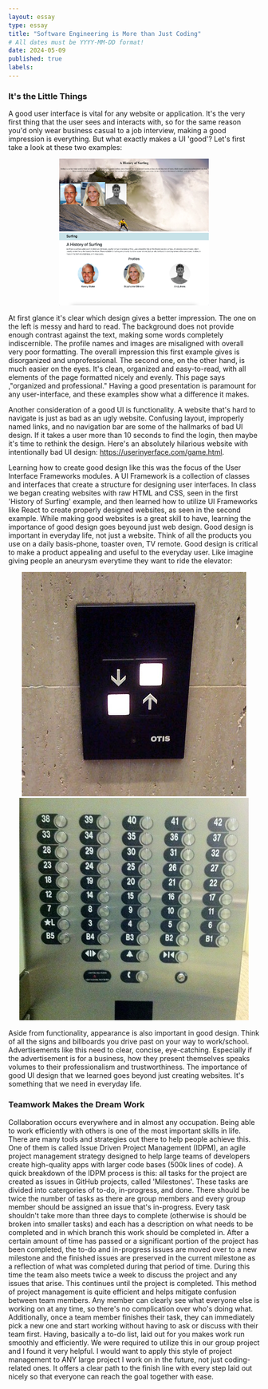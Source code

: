 ```yaml
---
layout: essay
type: essay
title: "Software Engineering is More than Just Coding"
# All dates must be YYYY-MM-DD format!
date: 2024-05-09
published: true
labels:
---
```


### It's the Little Things
A good user interface is vital for any website or application. It's the very first thing that the user sees and interacts with, so for the same reason you'd only wear business casual to a job interview, making a good impression is everything. But what exactly makes a UI 'good'? Let's first take a look at these two examples: 

<p align="center">
<img src="../img/softwareengineering/bad.png" width="300px" />
<img src="../img/softwareengineering/meteor-example.png" width="300px" />
</p>

At first glance it's clear which design gives a better impression. The one on the left is messy and hard to read. The background does not provide enough contrast against the text, making some words completely indiscernible. The profile names and images are misaligned with overall very poor formatting. The overall impression this first example gives is disorganized and unprofessional. The second one, on the other hand, is much easier on the eyes. It's clean, organized and easy-to-read, with all elements of the page formatted nicely and evenly. This page says ,"organized and professional." Having a good presentation is paramount for any user-interface, and these examples show what a difference it makes.

Another consideration of a good UI is functionality. A website that's hard to navigate is just as bad as an ugly website. Confusing layout, improperly named links, and no navigation bar are some of the hallmarks of bad UI design. If it takes a user more than 10 seconds to find the login, then maybe it's time to rethink the design. Here's an absolutely hilarious website with intentionally bad UI design: https://userinyerface.com/game.html. 

Learning how to create good design like this was the focus of the User Interface Frameworks modules. A UI Framework is a collection of classes and interfaces that create a structure for designing user interfaces. In class we began creating websites with raw HTML and CSS, seen in the first 'History of Surfing' example, and then learned how to utilize UI Frameworks like React to create properly designed websites, as seen in the second example. While making good websites is a great skill to have, learning the importance of good design goes beyound just web design. Good design is important in everyday life, not just a website. Think of all the products you use on a daily basis-phone, toaster oven, TV remote. Good design is critical to make a product appealing and useful to the everyday user. Like imagine giving people an aneurysm everytime they want to ride the elevator: 

<p align="center">
<img src="../img/softwareengineering/elevator-buttons.jpeg" />
<img src="../img/softwareengineering/elevator.png" />
</p>

Aside from functionality, appearance is also important in good design. Think of all the signs and billboards you drive past on your way to work/school. Advertisements like this need to clear, concise, eye-catching. Especially if the advertisement is for a business, how they present themselves speaks volumes to their professionalism and trustworthiness. The importance of good UI design that we learned goes beyond just creating websites. It's something that we need in everyday life. 

### Teamwork Makes the Dream Work
Collaboration occurs everywhere and in almost any occupation. Being able to work efficiently with others is one of the most important skills in life. There are many tools and strategies out there to help people achieve this. One of them is called Issue Driven Project Management (IDPM), an agile project management strategy designed to help large teams of developers create high-quality apps with larger code bases (500k lines of code). A quick breakdown of the IDPM process is this: all tasks for the project are created as issues in GitHub projects, called 'Milestones'. These tasks are divided into catergories of to-do, in-progress, and done. There should be twice the number of tasks as there are group members and every group member should be assigned an issue that's in-progress. Every task shouldn't take more than three days to complete (otherwise is should be broken into smaller tasks) and each has a description on what needs to be completed and in which branch this work should be completed in. After a certain amount of time has passed or a significant portion of the project has been completed, the to-do and in-progress issues are moved over to a new milestone and the finished issues are preserved in the current milestone as a reflection of what was completed during that period of time. During this time the team also meets twice a week to discuss the project and any issues that arise. This continues until the project is completed. This method of project management is quite efficient and helps mitigate confusion between team members. Any member can clearly see what everyone else is working on at any time, so there's no complication over who's doing what. Additionally, once a team member finishes their task, they can immediately pick a new one and start working without having to ask or discuss with their team first. Having, basically a to-do list, laid out for you makes work run smoothly and efficiently. We were required to utilize this in our group project and I found it very helpful. I would want to apply this style of project management to ANY large project I work on in the future, not just coding-related ones. It offers a clear path to the finish line with every step laid out nicely so that everyone can reach the goal together with ease. 